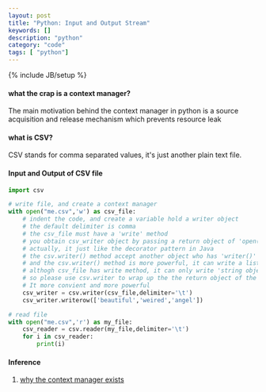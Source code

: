 ```yaml
---
layout: post
title: "Python: Input and Output Stream"
keywords: []
description: "python"
category: "code"
tags: [ "python"]
---
```

{% include JB/setup %}

#### what the crap is a context manager?

The main motivation behind the context manager in python is a source acquisition and release mechanism
which prevents resource leak

#### what is CSV?

CSV stands for comma separated values, it's just another plain text file.

#### Input and Output of CSV file

```python
import csv

# write file, and create a context manager
with open("me.csv",'w') as csv_file:
    # indent the code, and create a variable hold a writer object
    # the default delimiter is comma
    # the csv_file must have a 'write' method
    # you obtain csv_writer object by passing a return object of 'open()' method
    # actually, it just like the decorator pattern in Java
    # the csv.writer() method accept another object who has 'writer()' method
    # and the csv.writer() method is more powerful, it can write a list object 
    # althogh csv_file has write method, it can only write 'string object'
    # so please use csv.writer to wrap up the the return object of the 'open()' method
    # It more convient and more powerful
    csv_writer = csv.writer(csv_file,delimiter='\t')
    csv_writer.writerow(['beautiful','weired','angel'])

# read file
with open("me.csv",'r') as my_file:
    csv_reader = csv.reader(my_file,delimiter='\t')
    for i in csv_reader:
        print(i)
```


#### Inference
1. [why the context manager exists](https://mattgathu.github.io/python-context-managers/)
